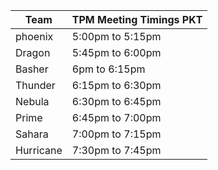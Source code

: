 | Team | TPM Meeting Timings PKT |
|------------|------------------|
| phoenix | 5:00pm to 5:15pm |
| Dragon |  5:45pm to 6:00pm |
| Basher | 6pm to 6:15pm |
| Thunder |  6:15pm to 6:30pm |
| Nebula | 6:30pm to 6:45pm |
| Prime | 6:45pm to 7:00pm |
| Sahara |  7:00pm to 7:15pm |
| Hurricane | 7:30pm to 7:45pm |



